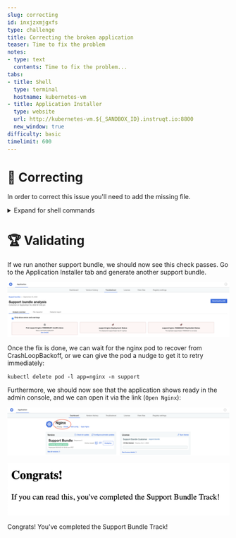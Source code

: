```yaml
---
slug: correcting
id: inxjzxmjgxfs
type: challenge
title: Correcting the broken application
teaser: Time to fix the problem
notes:
- type: text
  contents: Time to fix the problem...
tabs:
- title: Shell
  type: terminal
  hostname: kubernetes-vm
- title: Application Installer
  type: website
  url: http://kubernetes-vm.${_SANDBOX_ID}.instruqt.io:8800
  new_window: true
difficulty: basic
timelimit: 600
---
```


🐚 Correcting
===============

In order to correct this issue you'll need to add the missing file.

<details>
  <summary>Expand for shell commands</summary>

```
sudo touch /etc/support/config.txt
sudo chmod 400 /etc/support/config.txt
```
</details>

🏆  Validating
===============

If we run another support bundle, we should now see this check passes. Go to the Application Installer tab and generate another support bundle.

![check-passes](../assets/check-passes.png)

Once the fix is done, we can wait for the nginx pod to recover from CrashLoopBackoff, or we can give the pod a nudge to get it to retry immediately:

```text
kubectl delete pod -l app=nginx -n support
```

Furthermore, we should now see that the application shows ready in the admin console, and we can open it via the link (`Open Nginx`):

![app-ready](../assets/app-ready.png)

![congrats-page](../assets/congrats-page.png)

Congrats! You've completed the Support Bundle Track!
